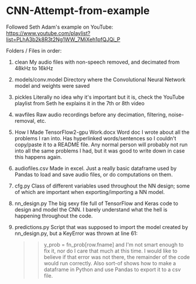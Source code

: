 # CNN-Attempt-from-example
Followed Seth Adam's example on YouTube: https://www.youtube.com/playlist?list=PLhA3b2k8R3t2Ng1WW_7MiXeh1pfQJQi_P

Folders / Files in order:

1. clean
    My audio files with non-speech removed, and decimated from 48kHz to 16kHz

2. models/conv.model
    Directory where the Convolutional Neural Network model and weights were saved

3. pickles
    Literally no idea why it's important but it is, check the YouTube playlist from Seth he explains it in the 7th or 8th video
  
4. wavfiles
    Raw audio recordings before any decimation, filtering, noise-removal, etc.

5. How I Made TensorFlow2-gpu Work.docx
    Word doc I wrote about all the problems I ran into. Has hyperlinked words/sentences so I couldn't copy/paste it to a README file. Any normal person will probably not run into all the same problems I had, but it was good to write down in case this happens again.

6. audiofiles.csv
    Made in excel. Just a really basic dataframe used by Pandas to load and save audio files, or do computations on them.

7. cfg.py
    Class of different variables used throughout the NN design; some of which are important when exporting/importing a NN model.

8. nn_design.py
    The big sexy file full of TensorFlow and Keras code to design and model the CNN. I barely understand what the hell is happening throughout the code.

9. predictions.py
    Script that was supposed to import the model created by nn_design.py, but a KeyError was thrown at line 61:
    >> y_prob = fn_prob[row.fname]
and I'm not smart enough to fix it, nor do I care that much at this time. I would like to believe if that error was not there, the remainder of the code would run correctly. Also sort-of shows how to make a dataframe in Python and use Pandas to export it to a csv file.
